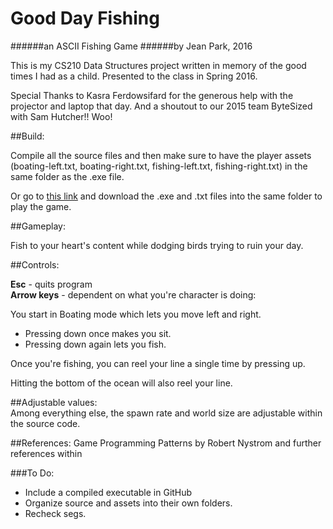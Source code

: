 # Good Day Fishing
######an ASCII Fishing Game
######by Jean Park, 2016

This is my CS210 Data Structures project written in memory of the good times I had as a child.
Presented to the class in Spring 2016.  

Special Thanks to Kasra Ferdowsifard for the generous help with the projector and laptop that day.
And a shoutout to our 2015 team ByteSized with Sam Hutcher!! Woo!

##Build:

Compile all the source files and then make sure to have the player assets 
(boating-left.txt, boating-right.txt, fishing-left.txt, fishing-right.txt) 
in the same folder as the .exe file.


Or go to [this link](https://drive.google.com/drive/u/0/folders/0BxEoycu0MQ7wZFloblptbFNOTVk "Google Drive - GoodDayFishing") and download the .exe and .txt files into the same folder to play the game.

##Gameplay:

  Fish to your heart's content while dodging birds trying to ruin your day.
  
##Controls:

  **Esc** - quits program  
  **Arrow keys** - dependent on what you're character is doing:  
  
  
  You start in Boating mode which lets you move left and right.
  + Pressing down once makes you sit.   
  + Pressing down again lets you fish.
  
Once you're fishing, you can reel your line a single time by pressing up.   


Hitting the bottom of the ocean will also reel your line.  


##Adjustable values:  
Among everything else, the spawn rate and world size are adjustable within the source code.  


##References:
Game Programming Patterns by Robert Nystrom and further references within

###To Do:  
+ Include a compiled executable in GitHub
+ Organize source and assets into their own folders.  
+ Recheck segs.  


